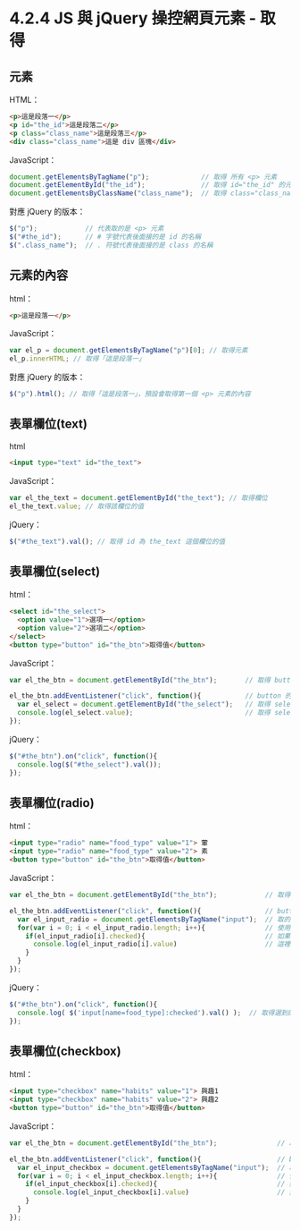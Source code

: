 # 4.2.4 JS 與 jQuery 操控網頁元素 - 取得

## 元素

HTML：

```html
<p>這是段落一</p>
<p id="the_id">這是段落二</p>
<p class="class_name">這是段落三</p>
<div class="class_name">這是 div 區塊</div>
```

JavaScript：

```js
document.getElementsByTagName("p");             // 取得 所有 <p> 元素
document.getElementById("the_id");              // 取得 id="the_id" 的元素
document.getElementsByClassName("class_name");  // 取得 class="class_name" 的元素
```

對應 jQuery 的版本：

```js
$("p");            // 代表取的是 <p> 元素
$("#the_id");      // # 字號代表後面接的是 id 的名稱
$(".class_name");  // . 符號代表後面接的是 class 的名稱
```

## 元素的內容

html：

```html
<p>這是段落一</p>
```

JavaScript：

```js
var el_p = document.getElementsByTagName("p")[0]; // 取得元素
el_p.innerHTML; // 取得「這是段落一」
```

對應 jQuery 的版本：

```js
$("p").html(); // 取得「這是段落一」，預設會取得第一個 <p> 元素的內容
```

## 表單欄位\(text\)

html

```html
<input type="text" id="the_text">
```

JavaScript：

```js
var el_the_text = document.getElementById("the_text"); // 取得欄位
el_the_text.value; // 取得該欄位的值
```

jQuery：

```js
$("#the_text").val(); // 取得 id 為 the_text 這個欄位的值
```

## 表單欄位\(select\)

html：

```html
<select id="the_select">
  <option value="1">選項一</option>
  <option value="2">選項二</option>
</select>
<button type="button" id="the_btn">取得值</button>
```

JavaScript：

```js
var el_the_btn = document.getElementById("the_btn");       // 取得 button 欄位

el_the_btn.addEventListener("click", function(){           // button 的 click 事件綁定
  var el_select = document.getElementById("the_select");   // 取得 select 下拉選單
  console.log(el_select.value);                            // 取得 select 目前所選的值，用 console.log 查看
});
```

jQuery：

```js
$("#the_btn").on("click", function(){
  console.log($("#the_select").val());
});
```

## 表單欄位\(radio\)

html：

```html
<input type="radio" name="food_type" value="1"> 葷
<input type="radio" name="food_type" value="2"> 素
<button type="button" id="the_btn">取得值</button>
```

JavaScript：

```js
var el_the_btn = document.getElementById("the_btn");            // 取得 button 欄位

el_the_btn.addEventListener("click", function(){                // button 的 click 事件綁定
  var el_input_radio = document.getElementsByTagName("input");  // 取的 input 欄位
  for(var i = 0; i < el_input_radio.length; i++){               // 使用 for 迴圈跑過每個 input 欄位
    if(el_input_radio[i].checked){                              // 如果是有選到的(.checked)
      console.log(el_input_radio[i].value)                      // 這裡可取得選到的那個選項的值(.value)
    }
  }
});
```

jQuery：

```js
$("#the_btn").on("click", function(){
  console.log( $('input[name=food_type]:checked').val() );  // 取得選到的那個選項的值
});
```

## 表單欄位\(checkbox\)

html：

```html
<input type="checkbox" name="habits" value="1"> 興趣1
<input type="checkbox" name="habits" value="2"> 興趣2
<button type="button" id="the_btn">取得值</button>
```

JavaScript：

```js
var el_the_btn = document.getElementById("the_btn");               // 取得 button 欄位

el_the_btn.addEventListener("click", function(){                   // button 的 click 事件綁定
  var el_input_checkbox = document.getElementsByTagName("input");  // 取的 input 欄位
  for(var i = 0; i < el_input_checkbox.length; i++){               // 使用 for 迴圈跑過每個 input 欄位
    if(el_input_checkbox[i].checked){                              // 如果是有選到的(.checked)
      console.log(el_input_checkbox[i].value)                      // 這裡可取得選到的那個選項的值(.value)
    }
  }
});
```



